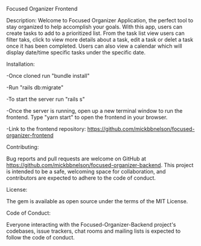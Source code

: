 Focused Organizer Frontend

Description: Welcome to Focused Organizer Application, the perfect tool to stay organized to help accomplish your goals.  With this app, users can create tasks to add to a prioritized list.  From the task list view users can filter taks, click to view more details about a task, edit a task or delet a task once it has been completed.  Users can also view a calendar which will display date/time specific tasks under the specific date.

Installation:

-Once cloned run "bundle install"

-Run "rails db:migrate"

-To start the server run "rails s"

-Once the server is running, open up a new terminal window to run the frontend. Type "yarn start" to open the frontend in your browser.

-Link to the frontend repository: https://github.com/mickbbnelson/focused-organizer-frontend

Contributing:

Bug reports and pull requests are welcome on GitHub at https://github.com/mickbbnelson/focused-organizer-backend. This project is intended to be a safe, welcoming space for collaboration, and contributors are expected to adhere to the code of conduct.

License:

The gem is available as open source under the terms of the MIT License.

Code of Conduct:

Everyone interacting with the Focused-Organizer-Backend project's codebases, issue trackers, chat rooms and mailing lists is expected to follow the code of conduct.
